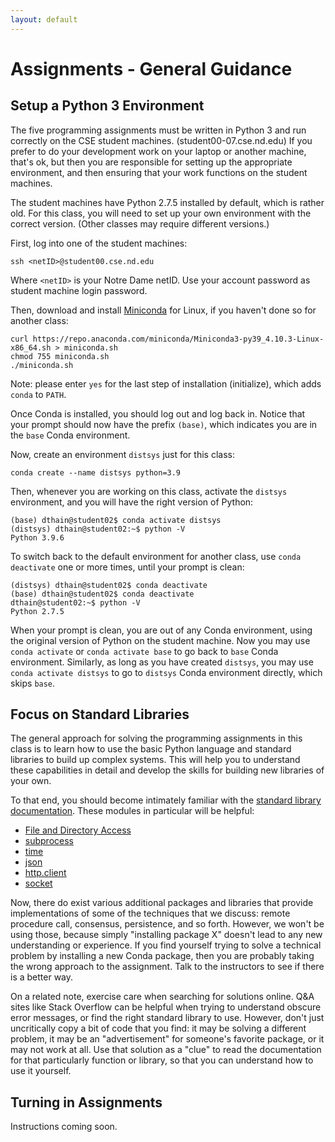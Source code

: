 ```yaml
---
layout: default
---
```


# Assignments - General Guidance

## Setup a Python 3 Environment

The five programming assignments must be written in Python 3 and run
correctly on the CSE student machines.  (student00-07.cse.nd.edu)
If you prefer to do your development work on your laptop or another
machine, that's ok, but then you are responsible for setting up the appropriate
environment, and then ensuring that your work functions on the student machines.

The student machines have Python 2.7.5 installed by default,
which is rather old. For this class, you will need to set up
your own environment with the correct version.
(Other classes may require different versions.)

First, log into one of the student machines:

```
ssh <netID>@student00.cse.nd.edu
```

Where `<netID>` is your Notre Dame netID. Use your account password as student machine login password.

Then, download and install [Miniconda](https://docs.conda.io/en/latest/miniconda.html) for Linux, if you haven't done so for another class:

```
curl https://repo.anaconda.com/miniconda/Miniconda3-py39_4.10.3-Linux-x86_64.sh > miniconda.sh
chmod 755 miniconda.sh
./miniconda.sh
```

Note: please enter `yes` for the last step of installation (initialize), which adds `conda` to `PATH`.

Once Conda is installed, you should log out and log back in.
Notice that your prompt should now have the prefix `(base)`,
which indicates you are in the `base` Conda environment.

Now, create an environment `distsys` just for this class:

```
conda create --name distsys python=3.9
```

Then, whenever you are working on this class, activate the `distsys`
environment, and you will have the right version of Python:

```
(base) dthain@student02$ conda activate distsys
(distsys) dthain@student02:~$ python -V
Python 3.9.6
```

To switch back to the default environment for another class,
 use `conda deactivate` one or more times, until your prompt is clean:

```
(distsys) dthain@student02$ conda deactivate
(base) dthain@student02$ conda deactivate
dthain@student02:~$ python -V
Python 2.7.5
```

When your prompt is clean, you are out of any Conda environment, using the original version of Python on the student machine.
Now you may use `conda activate` or `conda activate base` to go back to `base` Conda environment.
Similarly, as long as you have created `distsys`, you may use `conda activate distsys` to go to `distsys` Conda environment directly, which skips `base`.

## Focus on Standard Libraries

The general approach for solving the programming assignments in this class is to
learn how to use the basic Python language and standard libraries to build up
complex systems.  This will help you to understand these capabilities in detail
and develop the skills for building new libraries of your own.

To that end, you should become intimately familiar with the [standard library documentation](https://docs.python.org/3.9/library/index.html).  These modules in particular will be helpful:

- [File and Directory Access](https://docs.python.org/3.9/library/filesys.html)
- [subprocess](https://docs.python.org/3.9/library/subprocess.html)
- [time](https://docs.python.org/3.9/library/time.html)
- [json](https://docs.python.org/3.9/library/json.html)
- [http.client](https://docs.python.org/3.9/library/http.client.html)
- [socket](https://docs.python.org/3.9/library/socket.html)
 
Now, there do exist various additional packages and libraries that provide
implementations of some of the techniques that we discuss: remote procedure call,
consensus, persistence, and so forth.  However, we won't be using those, because
simply "installing package X" doesn't lead to any new understanding or experience.
If you find yourself trying to solve a technical problem by installing a new 
Conda package, then you are probably taking the wrong approach to the assignment.  Talk to the instructors to see if there is a better way.

On a related note, exercise care when searching for solutions online.
Q&amp;A sites like Stack Overflow can be helpful when trying to understand
obscure error messages, or find the right standard library to use.
However, don't just uncritically copy a bit of code that you find:
it may be solving a different problem, it may be an "advertisement" for someone's
favorite package, or it may not work at all.  Use that solution as a "clue"
to read the documentation for that particularly function or library, so that
you can understand how to use it yourself.

## Turning in Assignments

Instructions coming soon.


